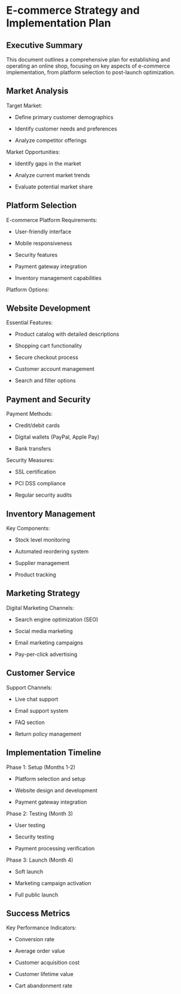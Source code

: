 # E-commerce Strategy and Implementation Plan

## Executive Summary

This document outlines a comprehensive plan for establishing and operating an online shop, focusing on key aspects of e-commerce implementation, from platform selection to post-launch optimization.

## Market Analysis

Target Market:

- Define primary customer demographics

- Identify customer needs and preferences

- Analyze competitor offerings

Market Opportunities:

- Identify gaps in the market

- Analyze current market trends

- Evaluate potential market share

## Platform Selection

E-commerce Platform Requirements:

- User-friendly interface

- Mobile responsiveness

- Security features

- Payment gateway integration

- Inventory management capabilities

Platform Options:

<!-- Unsupported block type: table -->

## Website Development

Essential Features:

- Product catalog with detailed descriptions

- Shopping cart functionality

- Secure checkout process

- Customer account management

- Search and filter options

## Payment and Security

Payment Methods:

- Credit/debit cards

- Digital wallets (PayPal, Apple Pay)

- Bank transfers

Security Measures:

- SSL certification

- PCI DSS compliance

- Regular security audits

## Inventory Management

Key Components:

- Stock level monitoring

- Automated reordering system

- Supplier management

- Product tracking

## Marketing Strategy

Digital Marketing Channels:

- Search engine optimization (SEO)

- Social media marketing

- Email marketing campaigns

- Pay-per-click advertising

## Customer Service

Support Channels:

- Live chat support

- Email support system

- FAQ section

- Return policy management

## Implementation Timeline

Phase 1: Setup (Months 1-2)

- Platform selection and setup

- Website design and development

- Payment gateway integration

Phase 2: Testing (Month 3)

- User testing

- Security testing

- Payment processing verification

Phase 3: Launch (Month 4)

- Soft launch

- Marketing campaign activation

- Full public launch

## Success Metrics

Key Performance Indicators:

- Conversion rate

- Average order value

- Customer acquisition cost

- Customer lifetime value

- Cart abandonment rate